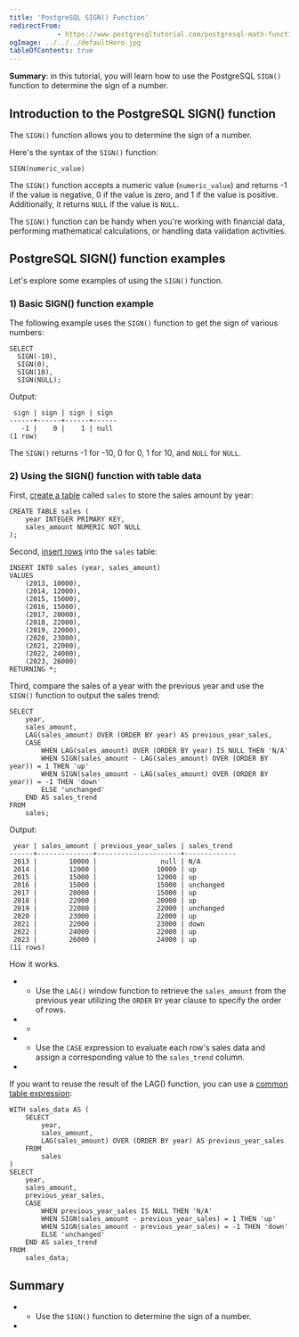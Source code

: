 ```yaml
---
title: 'PostgreSQL SIGN() Function'
redirectFrom: 
            - https://www.postgresqltutorial.com/postgresql-math-functions/postgresql-sign/
ogImage: ../../../defaultHero.jpg
tableOfContents: true
---
```


**Summary**: in this tutorial, you will learn how to use the PostgreSQL `SIGN()` function to determine the sign of a number.



## Introduction to the PostgreSQL SIGN() function



The `SIGN()` function allows you to determine the sign of a number.



Here's the syntax of the `SIGN()` function:



```
SIGN(numeric_value)
```



The `SIGN()` function accepts a numeric value (`numeric_value`) and returns -1 if the value is negative, 0 if the value is zero, and 1 if the value is positive. Additionally, it returns `NULL` if the value is `NULL`.



The `SIGN()` function can be handy when you're working with financial data, performing mathematical calculations, or handling data validation activities.



## PostgreSQL SIGN() function examples



Let's explore some examples of using the `SIGN()` function.



### 1) Basic SIGN() function example



The following example uses the `SIGN()` function to get the sign of various numbers:



```
SELECT
  SIGN(-10),
  SIGN(0),
  SIGN(10),
  SIGN(NULL);
```



Output:



```
 sign | sign | sign | sign
------+------+------+------
   -1 |    0 |    1 | null
(1 row)
```



The `SIGN()` returns -1 for -10, 0 for 0, 1 for 10, and `NULL` for `NULL`.



### 2) Using the SIGN() function with table data



First, [create a table](https://www.postgresqltutorial.com/postgresql-tutorial/postgresql-create-table/) called `sales` to store the sales amount by year:



```
CREATE TABLE sales (
    year INTEGER PRIMARY KEY,
    sales_amount NUMERIC NOT NULL
);
```



Second, [insert rows](https://www.postgresqltutorial.com/postgresql-tutorial/postgresql-insert-multiple-rows/) into the `sales` table:



```
INSERT INTO sales (year, sales_amount)
VALUES
    (2013, 10000),
    (2014, 12000),
    (2015, 15000),
    (2016, 15000),
    (2017, 20000),
    (2018, 22000),
    (2019, 22000),
    (2020, 23000),
    (2021, 22000),
    (2022, 24000),
    (2023, 26000)
RETURNING *;
```



Third, compare the sales of a year with the previous year and use the `SIGN()` function to output the sales trend:



```
SELECT
    year,
    sales_amount,
    LAG(sales_amount) OVER (ORDER BY year) AS previous_year_sales,
    CASE
        WHEN LAG(sales_amount) OVER (ORDER BY year) IS NULL THEN 'N/A'
        WHEN SIGN(sales_amount - LAG(sales_amount) OVER (ORDER BY year)) = 1 THEN 'up'
        WHEN SIGN(sales_amount - LAG(sales_amount) OVER (ORDER BY year)) = -1 THEN 'down'
        ELSE 'unchanged'
    END AS sales_trend
FROM
    sales;
```



Output:



```
 year | sales_amount | previous_year_sales | sales_trend
------+--------------+---------------------+-------------
 2013 |        10000 |                null | N/A
 2014 |        12000 |               10000 | up
 2015 |        15000 |               12000 | up
 2016 |        15000 |               15000 | unchanged
 2017 |        20000 |               15000 | up
 2018 |        22000 |               20000 | up
 2019 |        22000 |               22000 | unchanged
 2020 |        23000 |               22000 | up
 2021 |        22000 |               23000 | down
 2022 |        24000 |               22000 | up
 2023 |        26000 |               24000 | up
(11 rows)
```



How it works.



- - Use the `LAG()` window function to retrieve the `sales_amount` from the previous year utilizing the `ORDER` `BY` year clause to specify the order of rows.
- -
- - Use the `CASE` expression to evaluate each row's sales data and assign a corresponding value to the `sales_trend` column.
- 


If you want to reuse the result of the LAG() function, you can use a [common table expression](https://www.postgresqltutorial.com/postgresql-tutorial/postgresql-cte/):



```
WITH sales_data AS (
    SELECT
        year,
        sales_amount,
        LAG(sales_amount) OVER (ORDER BY year) AS previous_year_sales
    FROM
        sales
)
SELECT
    year,
    sales_amount,
    previous_year_sales,
    CASE
        WHEN previous_year_sales IS NULL THEN 'N/A'
        WHEN SIGN(sales_amount - previous_year_sales) = 1 THEN 'up'
        WHEN SIGN(sales_amount - previous_year_sales) = -1 THEN 'down'
        ELSE 'unchanged'
    END AS sales_trend
FROM
    sales_data;
```



## Summary



- - Use the `SIGN()` function to determine the sign of a number.
- 
